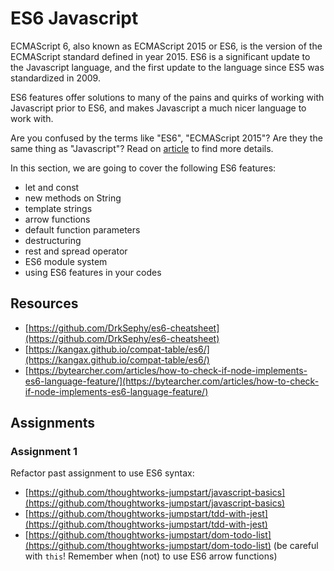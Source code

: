# ES6 Javascript

ECMAScript 6, also known as ECMAScript 2015 or ES6, is the version of the
ECMAScript standard defined in year 2015. ES6 is a significant update to the
Javascript language, and the first update to the language since ES5 was
standardized in 2009.

ES6 features offer solutions to many of the pains and quirks of working with
Javascript prior to ES6, and makes Javascript a much nicer language to work
with.

Are you confused by the terms like "ES6", "ECMAScript 2015"? Are they the same
thing as "Javascript"? Read on
[article](https://medium.freecodecamp.org/whats-the-difference-between-javascript-and-ecmascript-cba48c73a2b5)
to find more details.

In this section, we are going to cover the following ES6 features:

* let and const
* new methods on String
* template strings
* arrow functions
* default function parameters
* destructuring
* rest and spread operator
* ES6 module system
* using ES6 features in your codes

## Resources

* [https://github.com/DrkSephy/es6-cheatsheet](https://github.com/DrkSephy/es6-cheatsheet)
* [https://kangax.github.io/compat-table/es6/](https://kangax.github.io/compat-table/es6/)
* [https://bytearcher.com/articles/how-to-check-if-node-implements-es6-language-feature/](https://bytearcher.com/articles/how-to-check-if-node-implements-es6-language-feature/)

## Assignments

### Assignment 1

Refactor past assignment to use ES6 syntax:

* [https://github.com/thoughtworks-jumpstart/javascript-basics](https://github.com/thoughtworks-jumpstart/javascript-basics)
* [https://github.com/thoughtworks-jumpstart/tdd-with-jest](https://github.com/thoughtworks-jumpstart/tdd-with-jest)
* [https://github.com/thoughtworks-jumpstart/dom-todo-list](https://github.com/thoughtworks-jumpstart/dom-todo-list) \(be careful with `this`! Remember when \(not\) to use ES6 arrow functions\)
